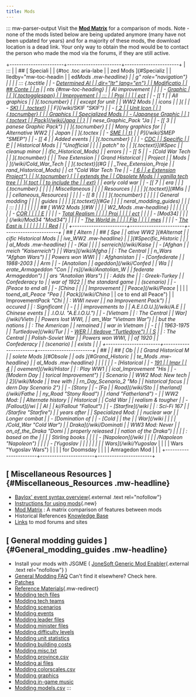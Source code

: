 ```yaml
---
title: Mods
---
```


::: mw-parser-output
Visit the **[Mod Matrix](/wiki/Mod_Matrix "Mod Matrix")** for a
comparison of mods. Note - none of the mods listed below are being
updated anymore (many have not been updated for years) and for a
majority of these mods, the download location is a dead link. Your only
way to obtain the mod would be to contact the person who made the mod
via the forums, if they are still active.

+-----------------------+-----------------------+-----------------------+
| ::: | | ## [ Speciali |
| {#toc .toc aria-labe | | zed Mods ]{#Specializ |
| lledby="mw-toc-headin | | ed*Mods .mw-headline} |
| g" role="navigation"} | | |
| ::: {.toctitle | | - [Determined AI |
| dir="ltr" lang="en"} | | Modificatio |
| ## Conte | | n](/wiki/DAIM "DAIM") |
| nts {#mw-toc-heading} | | AI improvement |
| | | - [Graphic |
| [ ]{.toctogglespan} | | Improvement |
| ::: | | Proj |
| | | ect](/wiki/GIP "GIP") |
| - [[ 1 | | All graphics |
| ]{.tocnumber} [ | | except for unit |
| WW2 Mods | | icons |
| ]{ | | - [SKI |
| .toctext}](#WW2_Mods) | | F](/wiki/SKIF "SKIF") |
| - [[ 2 | | Unit Icon |
| ]{.tocnumber} [ | | Graphics |
| Specialized Mods | | - [Japanese Graphic |
| ]{.toctext | | Pack](/wiki/Japa |
| }](#Specialized_Mods) | | nese_Graphic_Pack "Ja |
| - [[ 3 | | panese Graphic Pack") |
| ]{.tocnumber} [ | | Many graphics for |
| Alternative WW2 | | Japan |
| ]{.toctex | | - [SME |
| t}](#Alternative_WW2) | | P](/wiki/SMEP "SMEP") |
| - [[ 4 | | Added events |
| ]{.tocnumber} [ | | - [CDC |
| Specific | | P](/wiki/CDCP "CDCP") |
| Historical Mods | | \"Unofficial |
| | | patch\" to |
| ]{.toctext}](#Spec | | cleanup minor |
| ific_Historical_Mods) | | errors |
| - [[ 5 | | - [Cold War Tech |
| ]{.tocnumber} [ | | Tree Extension |
| Grand Historical | | Project |
| Mods | | ](/wiki/Cold_War_Tech |
| ]{.toctext}](#G | | \_Tree_Extension_Proje |
| rand_Historical_Mods) | | ct "Cold War Tech Tre |
| - [[ 6 | | e Extension Project") |
| ]{.tocnumber} [ | | extends the |
| Obsolete Mods | | vanilla tech tree |
| ]{.toct | | to include the |
| ext}](#Obsolete_Mods) | | early cold war |
| - [[ 7 | | era |
| ]{.tocnumber} [ | | |
| Miscellaneous | | |
| Resources | | |
| ]{.toctext}](#Mis | | |
| cellaneous_Resources) | | |
| - [[ 8 | | |
| ]{.tocnumber} [ | | |
| General modding | | |
| guides | | |
| ]{.toctext}](#Ge | | |
| neral_modding_guides) | | |
| ::: | | |
| | | |
| ## [ WW2 Mods ]{#W | | |
| W2_Mods .mw-headline} | | |
| | | |
| - [COR | | |
| E](/wiki/CORE "CORE") | | |
| - [Total Realism | | |
| Proj | | |
| ect](/wiki/TRP "TRP") | | |
| - [Mod34] | | |
| (/wiki/Mod34 "Mod34") | | |
| - [The World in | | |
| Fla | | |
| mes](/wiki/WIF "WIF") | | |
| - [The East is | | |
| | | |
| Red](/wiki/EIR "EIR") | | |
+-----------------------+-----------------------+-----------------------+
| ## [ Altern | | ## [ Spe |
| ative WW2 ]{#Alternat | | cific Historical Mods |
| ive_WW2 .mw-headline} | | ]{#Specific_Historic |
| | | al_Mods .mw-headline} |
| - [Kai | | |
| serreich](/wiki/Kaise | | - [Afghan |
| rreich "Kaiserreich") | | Wars](/wiki/Afgha |
| : The Central | | n_Wars "Afghan Wars") |
| Powers won WWI | | : Afghanistan |
| - [Confederate | | 1988-2003 |
| Arm | | - [Anatolian |
| ageddon](/wiki/Confed | | Wa |
| erate_Armageddon "Con | | rs](/wiki/Anatolian_W |
| federate Armageddon") | | ars "Anatolian Wars") |
| : Adds the | | : Greek-Turkey |
| Confederacy to | | war of 1922 |
| the standard game | | (scenario) |
| - [Peace to end all | | - [China |
| | | Improvement |
| Peace](/wiki/Peace* | | |
| to*end_all_Peace "Pea | | Pack](/wiki/China* |
| ce to end all Peace") | | Improvement*Pack "Chi |
| : WWI never | | na Improvement Pack") |
| occured | | : Significant |
| - [ | | improvements to |
| A.E.I.O.U.](/wiki/A.E | | Chinese events |
| .I.O.U. "A.E.I.O.U.") | | - [Vietnam |
| : The Central | | War](/wiki/Vietn |
| Powers lost WWI, | | am_War "Vietnam War") |
| but the nations | | : The American |
| remained | | war in Vietnam |
| - [ | | 1963-1975 |
| Turtledove](/wiki/Tur | | - [WER |
| tledove "Turtledove") | | S](/wiki/WERS "WERS") |
| : The Central | | Polish-Soviet War |
| Powers won WWI, | | of 1920 |
| Confederacy | | (scenario) |
| exists | | |
+-----------------------+-----------------------+-----------------------+
| ## | | ## [ Ob |
| [ Grand Historical M | | solete Mods ]{#Obsole |
| ods ]{#Grand_Historic | | te_Mods .mw-headline} |
| al_Mods .mw-headline} | | |
| | | - [Historical |
| - [191 | | Impr |
| 4](/wiki/1914 "1914") | | ovement](/wiki/Histor |
| : Play WW1 | | ical_Improvement "His |
| - [Modern Day | | torical Improvement") |
| Scenario | | WW2 Mod: New tech |
| 2](/wiki/Mode | | tree with |
| rn_Day_Scenario_2 "Mo | | historical focus |
| dern Day Scenario 2") | | - [Stony |
| - [Fa | | Road](/wiki/Sto |
| therland](/wiki/Fathe | | ny_Road "Stony Road") |
| rland "Fatherland") - | | WW2 Mod: |
| Alternate history | | Historical |
| Cold War | | realism & tougher |
| - [Fallout](/wi | | AI |
| ki/Fallout "Fallout") | | - [Starfire](/wiki |
| : Sci-Fi 167 | | /Starfire "Starfire") |
| years after | | Specialized Mod: |
| nuclear war | | Longer combat |
| - [Domination of | | - [Cold |
| the | | War](/wiki |
| | | /Cold_War "Cold War") |
| Draka](/wiki/Dominati | | WW3 Mod: Never |
| on_of_the_Draka "Domi | | properly released |
| nation of the Draka") | | |
| : based on the | | |
| Stirling books | | |
| - [Napoleon](/wiki | | |
| /Napoleon "Napoleon") | | |
| - [Yugoslav | | |
| | | |
| Wars](/wiki/Yugoslav* | | |
| Wars "Yugoslav Wars") | | |
| for Doomsday | | |
| Amragedon Mod | | |
+-----------------------+-----------------------+-----------------------+

## [ Miscellaneous Resources ]{#Miscellaneous_Resources .mw-headline}

- [Baylox\' event syntax
  overview](http://web.telia.com/~u87538946/event_commands.htm){.external
  .text rel="nofollow"}
- [Instructions for using
  mods](/wiki/index.php?title=Mod-howto&action=edit&redlink=1 "Mod-howto (page does not exist)"){.new}
- [Mod Matrix](/wiki/Mod_Matrix "Mod Matrix") : A matrix comparison of
  features between mods
- Historical References [Knowledge
  Base](/wiki/Knowledge_Base "Knowledge Base")
- [Links](/wiki/Links "Links") to mod forums and sites

## [ General modding guides ]{#General_modding_guides .mw-headline}

- Install your mods with JSGME ( [JoneSoft Generic Mod
  Enabler](http://www.mediafire.com/?fjfkayyniyy%7C){.external .text
  rel="nofollow"} )
- [General Modding
  FAQ](/wiki/General_Modding_FAQ "General Modding FAQ") Can\'t find it
  elsewhere? Check here.
- [Patches](/wiki/Patches "Patches")
- [Reference
  Materials](/wiki/Reference_Material "Reference Material"){.mw-redirect}
- [Modding tech files](/wiki/Modding_tech_files "Modding tech files")
- [Modding tech teams](/wiki/Modding_tech_teams "Modding tech teams")
- [Modding scenarios](/wiki/Modding_scenarios "Modding scenarios")
- [Modding events](/wiki/Modding_events "Modding events")
- [Modding leader
  files](/wiki/Modding_leader_files "Modding leader files")
- [Modding minister
  files](/wiki/Modding_minister_files "Modding minister files")
- [Modding difficulty
  levels](/wiki/Modding_difficulty_levels "Modding difficulty levels")
- [Modding unit
  statistics](/wiki/Modding_unit_statistics "Modding unit statistics")
- [Modding building
  costs](/wiki/Modding_building_costs "Modding building costs")
- [Modding misc.txt](/wiki/Modding_misc.txt "Modding misc.txt")
- [Modding
  province.csv](/wiki/Modding_province.csv "Modding province.csv")
- [Modding ai files](/wiki/Modding_ai_files "Modding ai files")
- [Modding
  colorscales.csv](/wiki/Modding_colorscales.csv "Modding colorscales.csv")
- [Modding graphics](/wiki/Modding_graphics "Modding graphics")
- [Modding in-game
  music](/wiki/Modding_in-game_music "Modding in-game music")
- [Modding models.csv](/wiki/Modding_models.csv "Modding models.csv")
  :::
